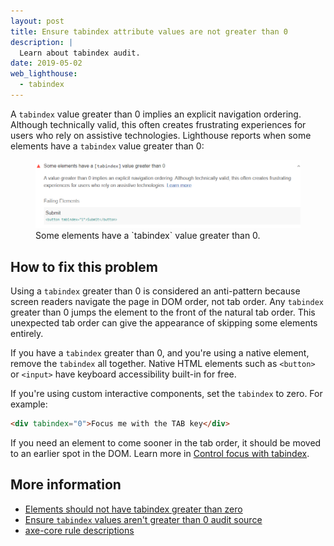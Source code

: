 ```yaml
---
layout: post
title: Ensure tabindex attribute values are not greater than 0
description: |
  Learn about tabindex audit.
date: 2019-05-02
web_lighthouse:
  - tabindex
---
```


A `tabindex` value greater than 0 implies an explicit navigation ordering.
Although technically valid, this often creates frustrating experiences
for users who rely on assistive technologies.
Lighthouse reports when some elements have a `tabindex` value greater than 0:

<figure class="w-figure">
  <img class="w-screenshot w-screenshot--filled" src="tabindex.png" alt="Lighthouse audit showing some elements have a tabindex value greater than 0">
  <figcaption class="w-figcaption">
    Some elements have a `tabindex` value greater than 0.
  </figcaption>
</figure>


## How to fix this problem

Using a `tabindex` greater than 0 is considered an anti-pattern
because screen readers navigate the page in DOM order, not tab order.
Any `tabindex` greater than 0 jumps the element to the front of the natural tab order.
This unexpected tab order can give the appearance of skipping some elements entirely.

If you have a `tabindex` greater than 0,
and you're using a native element,
remove the `tabindex` all together.
Native HTML elements such as `<button>` or `<input>`
have keyboard accessibility built-in for free.

If you're using custom interactive components,
set the `tabindex` to zero.
For example:

```html
<div tabindex="0">Focus me with the TAB key</div>
```

If you need an element to come sooner in the tab order,
it should be moved to an earlier spot in the DOM.
Learn more in
[Control focus with tabindex](/control-focus-with-tabindex).

<!--
## How this audit impacts overall Lighthouse score

Todo. I have no idea how accessibility scoring is working!
-->
## More information

- [Elements should not have tabindex greater than zero](https://dequeuniversity.com/rules/axe/3.3/tabindex)
- [Ensure `tabindex` values aren't greater than 0 audit source](https://github.com/GoogleChrome/lighthouse/blob/master/lighthouse-core/audits/accessibility/tabindex.js)
- [axe-core rule descriptions](https://github.com/dequelabs/axe-core/blob/develop/doc/rule-descriptions.md)
